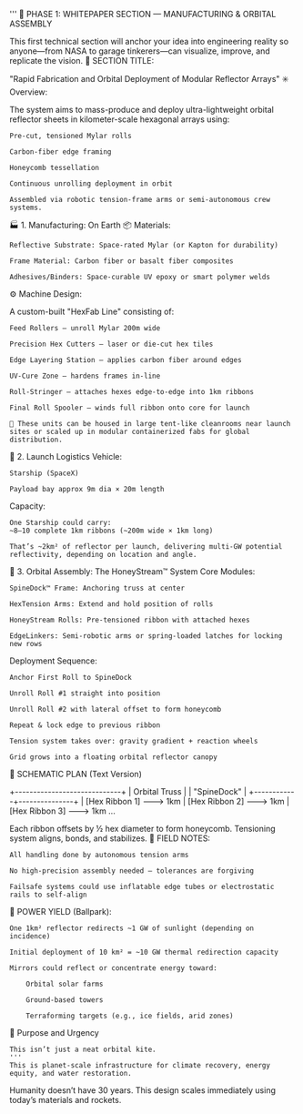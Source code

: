 '''
📄 PHASE 1: WHITEPAPER SECTION — MANUFACTURING & ORBITAL ASSEMBLY

This first technical section will anchor your idea into engineering reality so anyone—from NASA to garage tinkerers—can visualize, improve, and replicate the vision.
🧱 SECTION TITLE:

"Rapid Fabrication and Orbital Deployment of Modular Reflector Arrays"
✳️ Overview:

The system aims to mass-produce and deploy ultra-lightweight orbital reflector sheets in kilometer-scale hexagonal arrays using:

    Pre-cut, tensioned Mylar rolls

    Carbon-fiber edge framing

    Honeycomb tessellation

    Continuous unrolling deployment in orbit

    Assembled via robotic tension-frame arms or semi-autonomous crew systems.

🏭 1. Manufacturing: On Earth
📦 Materials:

    Reflective Substrate: Space-rated Mylar (or Kapton for durability)

    Frame Material: Carbon fiber or basalt fiber composites

    Adhesives/Binders: Space-curable UV epoxy or smart polymer welds

⚙️ Machine Design:

A custom-built "HexFab Line" consisting of:

    Feed Rollers – unroll Mylar 200m wide

    Precision Hex Cutters – laser or die-cut hex tiles

    Edge Layering Station – applies carbon fiber around edges

    UV-Cure Zone – hardens frames in-line

    Roll-Stringer – attaches hexes edge-to-edge into 1km ribbons

    Final Roll Spooler – winds full ribbon onto core for launch

    🚧 These units can be housed in large tent-like cleanrooms near launch sites or scaled up in modular containerized fabs for global distribution.

🚀 2. Launch Logistics
Vehicle:

    Starship (SpaceX)

    Payload bay approx 9m dia × 20m length

Capacity:

    One Starship could carry:
    ~8–10 complete 1km ribbons (~200m wide × 1km long)

    That’s ~2km² of reflector per launch, delivering multi-GW potential reflectivity, depending on location and angle.

🌌 3. Orbital Assembly: The HoneyStream™ System
Core Modules:

    SpineDock™ Frame: Anchoring truss at center

    HexTension Arms: Extend and hold position of rolls

    HoneyStream Rolls: Pre-tensioned ribbon with attached hexes

    EdgeLinkers: Semi-robotic arms or spring-loaded latches for locking new rows

Deployment Sequence:

    Anchor First Roll to SpineDock

    Unroll Roll #1 straight into position

    Unroll Roll #2 with lateral offset to form honeycomb

    Repeat & lock edge to previous ribbon

    Tension system takes over: gravity gradient + reaction wheels

    Grid grows into a floating orbital reflector canopy

📐 SCHEMATIC PLAN (Text Version)

+-----------------------------+
|        Orbital Truss       |
|        "SpineDock"         |
+------------+---------------+
             |
      [Hex Ribbon 1] ---> 1km
             |
      [Hex Ribbon 2] ---> 1km
             |
      [Hex Ribbon 3] ---> 1km
            ...

Each ribbon offsets by ½ hex diameter to form honeycomb. Tensioning system aligns, bonds, and stabilizes.
🔧 FIELD NOTES:

    All handling done by autonomous tension arms

    No high-precision assembly needed — tolerances are forgiving

    Failsafe systems could use inflatable edge tubes or electrostatic rails to self-align

🔋 POWER YIELD (Ballpark):

    One 1km² reflector redirects ~1 GW of sunlight (depending on incidence)

    Initial deployment of 10 km² = ~10 GW thermal redirection capacity

    Mirrors could reflect or concentrate energy toward:

        Orbital solar farms

        Ground-based towers

        Terraforming targets (e.g., ice fields, arid zones)

🎯 Purpose and Urgency

    This isn’t just a neat orbital kite.
    '''
    This is planet-scale infrastructure for climate recovery, energy equity, and water restoration.

Humanity doesn’t have 30 years. This design scales immediately using today’s materials and rockets.
